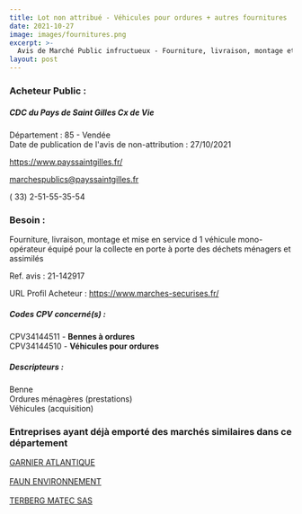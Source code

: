 ```yaml
---
title: Lot non attribué - Véhicules pour ordures + autres fournitures
date: 2021-10-27
image: images/fournitures.png
excerpt: >-
  Avis de Marché Public infructueux - Fourniture, livraison, montage et mise en service de 1 véhicule mono-operateur équipé pour la collecte en porte a porte des déchets ménagers et assimilés
layout: post
---
```


### Acheteur Public :
##### CDC du Pays de Saint Gilles Cx de Vie
Département : 85 - Vendée<br/>
Date de publication de l'avis de non-attribution : 27/10/2021


https://www.payssaintgilles.fr/

marchespublics@payssaintgilles.fr

( 33) 2-51-55-35-54
### Besoin :

Fourniture, livraison, montage et mise en service d 1 véhicule mono-opérateur équipé pour la collecte en porte à porte des déchets ménagers et assimilés

Ref. avis : 21-142917

URL Profil Acheteur : https://www.marches-securises.fr/

##### Codes CPV concerné(s) :
CPV34144511 - **Bennes à ordures** <br/>
CPV34144510 - **Véhicules pour ordures** <br/>

##### Descripteurs :
Benne <br/>
Ordures ménagères (prestations) <br/>
Véhicules (acquisition) <br/>

### Entreprises ayant déjà emporté des marchés similaires dans ce département
<a href="/entreprise-544/siren-300133204">GARNIER ATLANTIQUE</a><br/><br/>
<a href="/entreprise-574/siren-775573009">FAUN ENVIRONNEMENT</a><br/><br/>
<a href="/entreprise-582/siren-878099068">TERBERG MATEC SAS</a><br/><br/>
